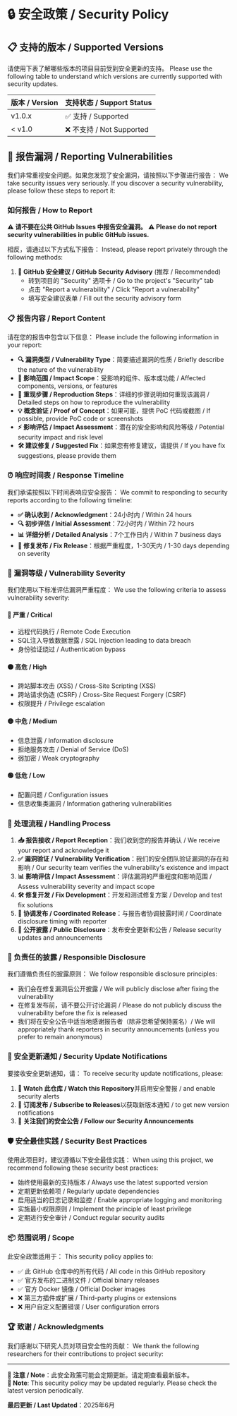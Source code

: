 # 🔒 安全政策 / Security Policy

## 📋 支持的版本 / Supported Versions

请使用下表了解哪些版本的项目目前受到安全更新的支持。
Please use the following table to understand which versions are currently supported with security updates.

| 版本 / Version | 支持状态 / Support Status |
| -------------- | ------------------------- |
| v1.0.x         | ✅ 支持 / Supported       |
| < v1.0         | ❌ 不支持 / Not Supported |

## 🚨 报告漏洞 / Reporting Vulnerabilities

我们非常重视安全问题。如果您发现了安全漏洞，请按照以下步骤进行报告：
We take security issues very seriously. If you discover a security vulnerability, please follow these steps to report it:

### 如何报告 / How to Report

**⚠️ 请不要在公共 GitHub Issues 中报告安全漏洞。**
**⚠️ Please do not report security vulnerabilities in public GitHub issues.**

相反，请通过以下方式私下报告：
Instead, please report privately through the following methods:

1. **🔐 GitHub 安全建议 / GitHub Security Advisory** (推荐 / Recommended)
   - 转到项目的 "Security" 选项卡 / Go to the project's "Security" tab
   - 点击 "Report a vulnerability" / Click "Report a vulnerability"
   - 填写安全建议表单 / Fill out the security advisory form

### 📋 报告内容 / Report Content

请在您的报告中包含以下信息：
Please include the following information in your report:

- **🔍 漏洞类型 / Vulnerability Type**：简要描述漏洞的性质 / Briefly describe the nature of the vulnerability
- **📍 影响范围 / Impact Scope**：受影响的组件、版本或功能 / Affected components, versions, or features
- **🔄 重现步骤 / Reproduction Steps**：详细的步骤说明如何重现该漏洞 / Detailed steps on how to reproduce the vulnerability
- **💡 概念验证 / Proof of Concept**：如果可能，提供 PoC 代码或截图 / If possible, provide PoC code or screenshots
- **⚡ 影响评估 / Impact Assessment**：潜在的安全影响和风险等级 / Potential security impact and risk level
- **🛠️ 建议修复 / Suggested Fix**：如果您有修复建议，请提供 / If you have fix suggestions, please provide them

### ⏰ 响应时间表 / Response Timeline

我们承诺按照以下时间表响应安全报告：
We commit to responding to security reports according to the following timeline:

- **✅ 确认收到 / Acknowledgment**：24小时内 / Within 24 hours
- **🔍 初步评估 / Initial Assessment**：72小时内 / Within 72 hours
- **📊 详细分析 / Detailed Analysis**：7个工作日内 / Within 7 business days
- **🚀 修复发布 / Fix Release**：根据严重程度，1-30天内 / 1-30 days depending on severity

### 🎯 漏洞等级 / Vulnerability Severity

我们使用以下标准评估漏洞严重程度：
We use the following criteria to assess vulnerability severity:

#### 🔴 严重 / Critical
- 远程代码执行 / Remote Code Execution
- SQL注入导致数据泄露 / SQL Injection leading to data breach
- 身份验证绕过 / Authentication bypass

#### 🟠 高危 / High
- 跨站脚本攻击 (XSS) / Cross-Site Scripting (XSS)
- 跨站请求伪造 (CSRF) / Cross-Site Request Forgery (CSRF)
- 权限提升 / Privilege escalation

#### 🟡 中危 / Medium
- 信息泄露 / Information disclosure
- 拒绝服务攻击 / Denial of Service (DoS)
- 弱加密 / Weak cryptography

#### 🟢 低危 / Low
- 配置问题 / Configuration issues
- 信息收集类漏洞 / Information gathering vulnerabilities

### 🔄 处理流程 / Handling Process

1. **📥 报告接收 / Report Reception**：我们收到您的报告并确认 / We receive your report and acknowledge it
2. **✅ 漏洞验证 / Vulnerability Verification**：我们的安全团队验证漏洞的存在和影响 / Our security team verifies the vulnerability's existence and impact
3. **📊 影响评估 / Impact Assessment**：评估漏洞的严重程度和影响范围 / Assess vulnerability severity and impact scope
4. **🛠️ 修复开发 / Fix Development**：开发和测试修复方案 / Develop and test fix solutions
5. **🤝 协调发布 / Coordinated Release**：与报告者协调披露时间 / Coordinate disclosure timing with reporter
6. **📢 公开披露 / Public Disclosure**：发布安全更新和公告 / Release security updates and announcements

### 🤝 负责任的披露 / Responsible Disclosure

我们遵循负责任的披露原则：
We follow responsible disclosure principles:

- 我们会在修复漏洞后公开披露 / We will publicly disclose after fixing the vulnerability
- 在修复发布前，请不要公开讨论漏洞 / Please do not publicly discuss the vulnerability before the fix is released
- 我们将在安全公告中适当地感谢报告者（除非您希望保持匿名）/ We will appropriately thank reporters in security announcements (unless you prefer to remain anonymous)

### 📢 安全更新通知 / Security Update Notifications

要接收安全更新通知，请：
To receive security update notifications, please:

1. **👀 Watch 此仓库 / Watch this Repository**并启用安全警报 / and enable security alerts
2. **🔔 订阅发布 / Subscribe to Releases**以获取新版本通知 / to get new version notifications
3. **📰 关注我们的安全公告 / Follow our Security Announcements**

### 🛡️ 安全最佳实践 / Security Best Practices

使用此项目时，建议遵循以下安全最佳实践：
When using this project, we recommend following these security best practices:

- 始终使用最新的支持版本 / Always use the latest supported version
- 定期更新依赖项 / Regularly update dependencies
- 启用适当的日志记录和监控 / Enable appropriate logging and monitoring
- 实施最小权限原则 / Implement the principle of least privilege
- 定期进行安全审计 / Conduct regular security audits

### 📦 范围说明 / Scope

此安全政策适用于：
This security policy applies to:

- ✅ 此 GitHub 仓库中的所有代码 / All code in this GitHub repository
- ✅ 官方发布的二进制文件 / Official binary releases
- ✅ 官方 Docker 镜像 / Official Docker images
- ❌ 第三方插件或扩展 / Third-party plugins or extensions
- ❌ 用户自定义配置错误 / User configuration errors

### 🏆 致谢 / Acknowledgments

我们感谢以下研究人员对项目安全性的贡献：
We thank the following researchers for their contributions to project security:

<!-- 
感谢名单将在此处更新 / Acknowledgment list will be updated here
- [研究人员姓名 / Researcher Name] - 发现并报告了 [漏洞类型] / Discovered and reported [Vulnerability Type]
-->

---

**📌 注意 / Note**：此安全政策可能会定期更新。请定期查看最新版本。  
**📌 Note**: This security policy may be updated regularly. Please check the latest version periodically.

**最后更新 / Last Updated**：2025年6月
